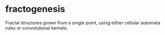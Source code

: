 # fractogenesis
Fractal structures grown from a single point, using either cellular automata rules or convolutional kernels.
